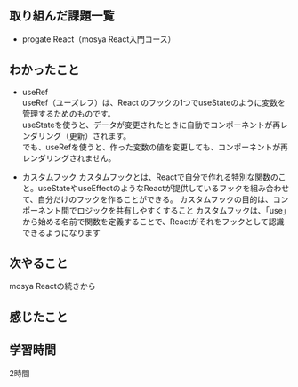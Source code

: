 ## 取り組んだ課題一覧
  - progate React（mosya React入門コース）
    
## わかったこと
- useRef  
  useRef（ユーズレフ）は、React のフックの1つでuseStateのように変数を管理するためのものです。  
  useStateを使うと、データが変更されたときに自動でコンポーネントが再レンダリング（更新）されます。  
  でも、useRefを使うと、作った変数の値を変更しても、コンポーネントが再レンダリングされません。  

- カスタムフック
  カスタムフックとは、Reactで自分で作れる特別な関数のこと。useStateやuseEffectのようなReactが提供しているフックを組み合わせて、自分だけのフックを作ることができる。
  カスタムフックの目的は、コンポーネント間でロジックを共有しやすくすること
  カスタムフックは、「use」から始める名前で関数を定義することで、Reactがそれをフックとして認識できるようになります

## 次やること
mosya Reactの続きから

## 感じたこと

## 学習時間
2時間
